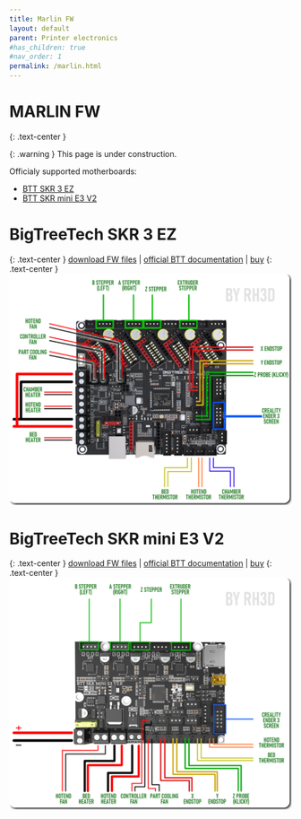 ```yaml
---
title: Marlin FW
layout: default
parent: Printer electronics
#has_children: true
#nav_order: 1
permalink: /marlin.html
---
```

# MARLIN FW
{: .text-center }

{: .warning }
This page is under construction.

Officialy supported motherboards:
- [BTT SKR 3 EZ]
- [BTT SKR mini E3 V2]

# BigTreeTech SKR 3 EZ
{: .text-center }
[download FW files](../assets/fw/E3NG_M2.1.x_config_SKR3EZ.zip) | [official BTT documentation](https://github.com/bigtreetech/SKR-3/tree/master/Hardware%20(SKR%203%20EZ)) | [buy](https://www.shareasale.com/m-pr.cfm?merchantID=118144&userID=4298933&productID=1380728514)
{: .text-center }
![](../assets/images/diagram/SKR3EZ_MARLIN_WD.png)

# BigTreeTech SKR mini E3 V2
{: .text-center }
[download FW files](../assets/fw/E3NG_M2.1.x_config_SKRminiE3v2.zip) | [official BTT documentation](https://github.com/bigtreetech/BIGTREETECH-SKR-mini-E3/tree/master/hardware/BTT%20SKR%20MINI%20E3%20V2.0/Hardware) | [buy](https://www.shareasale.com/m-pr.cfm?merchantID=118144&userID=4298933&productID=1228986887)
{: .text-center }
![](../assets/images/diagram/SKRminiE3v2_MARLIN_WD.png)

[BTT SKR 3 EZ]: https://rh3d.xyz/marlin.html#bigtreetech-skr-3-ez
[BTT SKR mini E3 V2]: https://rh3d.xyz/marlin.html#bigtreetech-skr-mini-e3-v2
